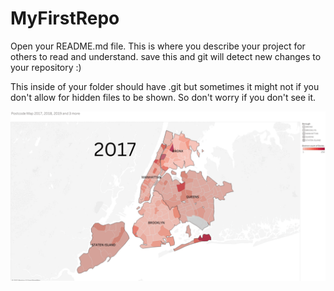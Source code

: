 # MyFirstRepo
Open your README.md file. This is where you describe your project for others to read and understand. 
save this and git will detect new changes to your repository :)

This inside of your folder should have .git but sometimes it might not if you don't allow for hidden files to be shown. So don't worry if you don't see it.

<img src='/data.gif' alt="just a gif smiley">
